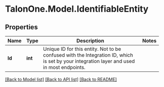 # TalonOne.Model.IdentifiableEntity
## Properties

Name | Type | Description | Notes
------------ | ------------- | ------------- | -------------
**Id** | **int** | Unique ID for this entity. Not to be confused with the Integration ID, which is set by your integration layer and used in most endpoints. | 

[[Back to Model list]](../README.md#documentation-for-models) [[Back to API list]](../README.md#documentation-for-api-endpoints) [[Back to README]](../README.md)

